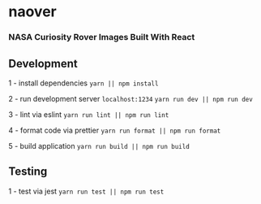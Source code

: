 # naover

### NASA Curiosity Rover Images Built With React

## Development

1 - install dependencies
`yarn || npm install`

2 - run development server `localhost:1234`
`yarn run dev || npm run dev`

3 - lint via eslint
`yarn run lint || npm run lint`

4 - format code via prettier
`yarn run format || npm run format`

5 - build application
`yarn run build || npm run build`

## Testing

1 - test via jest
`yarn run test || npm run test`
